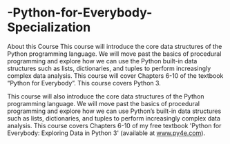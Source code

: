 # -Python-for-Everybody-Specialization
About this Course
This course will introduce the core data structures of the Python programming language. We will move past the basics of procedural programming and explore how we can use the Python built-in data structures such as lists, dictionaries, and tuples to perform increasingly complex data analysis. This course will cover Chapters 6-10 of the textbook “Python for Everybody”.  This course covers Python 3.

This course will also introduce the core data structures of the Python programming language. We will move past the basics of procedural programming and explore how we can use Python’s built-in data structures such as lists, dictionaries, and tuples to perform increasingly complex data analysis. This course covers Chapters 6-10 of my free textbook 'Python for Everybody: Exploring Data in Python 3' (available at www.py4e.com).
